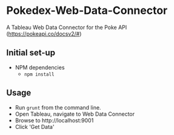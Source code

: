 # Pokedex-Web-Data-Connector
A Tableau Web Data Connector for the Poke API (https://pokeapi.co/docsv2/#)

## Initial set-up
- NPM dependencies
  - `npm install`

## Usage
- Run `grunt` from the command line.
- Open Tableau, navigate to Web Data Connector
- Browse to http://localhost:9001
- Click 'Get Data'
